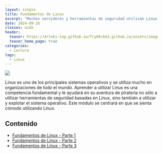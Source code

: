```yaml
---
layout: single
title: Fundamentos de Linux
excerpt: "Muchos servidores y herramientas de seguridad utilizan Linux. Aprenda a utilizar el sistema operativo Linux, una habilidad fundamental en materia de ciberseguridad."
date: 2024-09-26
classes: wide
header:
  teaser: https://4rleki-ing.github.io/TryH4ckm3.github.io/assets/images/Fundamentos-Linux/Linux.png
  teaser_home_page: true
categories:
  - Lectura
tags:
  - Linux
---
```


<img src="https://4rleki-ing.github.io/TryH4ckm3.github.io/assets/images/Fundamentos-Linux/Portada.jpg">

Linux es uno de los principales sistemas operativos y se utiliza mucho en organizaciones de todo el mundo. Aprender a utilizar Linux es una competencia fundamental y le ayudará en su aventura de piratería no sólo a utilizar herramientas de seguridad basadas en Linux, sino también a utilizar y explotar el sistema operativo. Este módulo se centrará en que se sienta cómodo utilizando Linux.

## Contenido
- [Fundamentos de Linux - Parte 1](https://4rleki-ing.github.io/TryH4ckm3.github.io/Fundamentos-Linux-1/)
- [Fundamentos de Linux - Parte 2]()
- [Fundamentos de Linux - Parte 3]()
